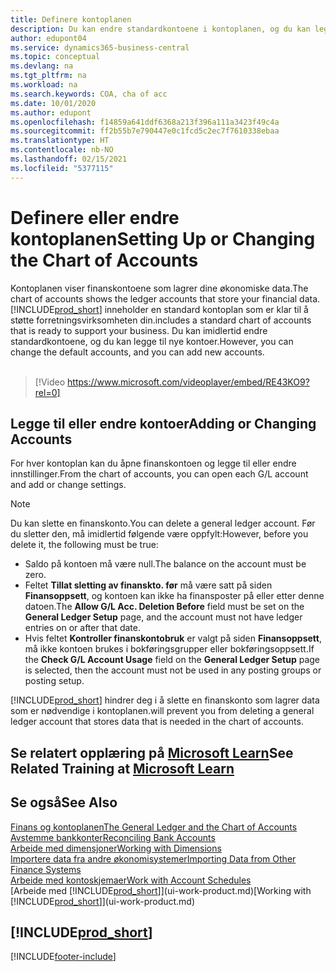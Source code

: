```yaml
---
title: Definere kontoplanen
description: Du kan endre standardkontoene i kontoplanen, og du kan legge til nye kontoer.
author: edupont04
ms.service: dynamics365-business-central
ms.topic: conceptual
ms.devlang: na
ms.tgt_pltfrm: na
ms.workload: na
ms.search.keywords: COA, cha of acc
ms.date: 10/01/2020
ms.author: edupont
ms.openlocfilehash: f14859a641ddf6368a213f396a111a3423f49c4a
ms.sourcegitcommit: ff2b55b7e790447e0c1fcd5c2ec7f7610338ebaa
ms.translationtype: HT
ms.contentlocale: nb-NO
ms.lasthandoff: 02/15/2021
ms.locfileid: "5377115"
---
```

# <a name="setting-up-or-changing-the-chart-of-accounts"></a><span data-ttu-id="1c3eb-103">Definere eller endre kontoplanen</span><span class="sxs-lookup"><span data-stu-id="1c3eb-103">Setting Up or Changing the Chart of Accounts</span></span>
<span data-ttu-id="1c3eb-104">Kontoplanen viser finanskontoene som lagrer dine økonomiske data.</span><span class="sxs-lookup"><span data-stu-id="1c3eb-104">The chart of accounts shows the ledger accounts that store your financial data.</span></span> [!INCLUDE[prod_short](includes/prod_short.md)] <span data-ttu-id="1c3eb-105">inneholder en standard kontoplan som er klar til å støtte forretningsvirksomheten din.</span><span class="sxs-lookup"><span data-stu-id="1c3eb-105">includes a standard chart of accounts that is ready to support your business.</span></span>
<span data-ttu-id="1c3eb-106">Du kan imidlertid endre standardkontoene, og du kan legge til nye kontoer.</span><span class="sxs-lookup"><span data-stu-id="1c3eb-106">However, you can change the default accounts, and you can add new accounts.</span></span>
<br><br>  

> [!Video https://www.microsoft.com/videoplayer/embed/RE43KO9?rel=0]


## <a name="adding-or-changing-accounts"></a><span data-ttu-id="1c3eb-107">Legge til eller endre kontoer</span><span class="sxs-lookup"><span data-stu-id="1c3eb-107">Adding or Changing Accounts</span></span>
<span data-ttu-id="1c3eb-108">For hver kontoplan kan du åpne finanskontoen og legge til eller endre innstillinger.</span><span class="sxs-lookup"><span data-stu-id="1c3eb-108">From the chart of accounts, you can open each G/L account and add or change settings.</span></span>

> [!NOTE]  
>   <span data-ttu-id="1c3eb-109">Du kan slette en finanskonto.</span><span class="sxs-lookup"><span data-stu-id="1c3eb-109">You can delete a general ledger account.</span></span> <span data-ttu-id="1c3eb-110">Før du sletter den, må imidlertid følgende være oppfylt:</span><span class="sxs-lookup"><span data-stu-id="1c3eb-110">However, before you delete it, the following must be true:</span></span>  
>  
>   * <span data-ttu-id="1c3eb-111">Saldo på kontoen må være null.</span><span class="sxs-lookup"><span data-stu-id="1c3eb-111">The balance on the account must be zero.</span></span>  
>   * <span data-ttu-id="1c3eb-112">Feltet **Tillat sletting av finanskto. før** må være satt på siden **Finansoppsett**, og kontoen kan ikke ha finansposter på eller etter denne datoen.</span><span class="sxs-lookup"><span data-stu-id="1c3eb-112">The **Allow G/L Acc. Deletion Before** field must be set on the **General Ledger Setup** page, and the account must not have ledger entries on or after that date.</span></span>  
>   * <span data-ttu-id="1c3eb-113">Hvis feltet **Kontroller finanskontobruk** er valgt på siden **Finansoppsett**, må ikke kontoen brukes i bokføringsgrupper eller bokføringsoppsett.</span><span class="sxs-lookup"><span data-stu-id="1c3eb-113">If the **Check G/L Account Usage** field on the **General Ledger Setup** page is selected, then the account must not be used in any posting groups or posting setup.</span></span>  

[!INCLUDE[prod_short](includes/prod_short.md)] <span data-ttu-id="1c3eb-114">hindrer deg i å slette en finanskonto som lagrer data som er nødvendige i kontoplanen.</span><span class="sxs-lookup"><span data-stu-id="1c3eb-114">will prevent you from deleting a general ledger account that stores data that is needed in the chart of accounts.</span></span>  

## <a name="see-related-training-at-microsoft-learn"></a><span data-ttu-id="1c3eb-115">Se relatert opplæring på [Microsoft Learn](/learn/modules/chart-accounts-dynamics-365-business-central/index)</span><span class="sxs-lookup"><span data-stu-id="1c3eb-115">See Related Training at [Microsoft Learn](/learn/modules/chart-accounts-dynamics-365-business-central/index)</span></span>

## <a name="see-also"></a><span data-ttu-id="1c3eb-116">Se også</span><span class="sxs-lookup"><span data-stu-id="1c3eb-116">See Also</span></span>
[<span data-ttu-id="1c3eb-117">Finans og kontoplanen</span><span class="sxs-lookup"><span data-stu-id="1c3eb-117">The General Ledger and the Chart of Accounts</span></span>](finance-general-ledger.md)  
[<span data-ttu-id="1c3eb-118">Avstemme bankkonter</span><span class="sxs-lookup"><span data-stu-id="1c3eb-118">Reconciling Bank Accounts</span></span>](bank-manage-bank-accounts.md)  
[<span data-ttu-id="1c3eb-119">Arbeide med dimensjoner</span><span class="sxs-lookup"><span data-stu-id="1c3eb-119">Working with Dimensions</span></span>](finance-dimensions.md)  
[<span data-ttu-id="1c3eb-120">Importere data fra andre økonomisystemer</span><span class="sxs-lookup"><span data-stu-id="1c3eb-120">Importing Data from Other Finance Systems</span></span>](across-import-data-configuration-packages.md)  
[<span data-ttu-id="1c3eb-121">Arbeide med kontoskjemaer</span><span class="sxs-lookup"><span data-stu-id="1c3eb-121">Work with Account Schedules</span></span>](bi-how-work-account-schedule.md)  
<span data-ttu-id="1c3eb-122">[Arbeide med [!INCLUDE[prod_short](includes/prod_short.md)]](ui-work-product.md)</span><span class="sxs-lookup"><span data-stu-id="1c3eb-122">[Working with [!INCLUDE[prod_short](includes/prod_short.md)]](ui-work-product.md)</span></span>  

## [!INCLUDE[prod_short](includes/free_trial_md.md)]


[!INCLUDE[footer-include](includes/footer-banner.md)]